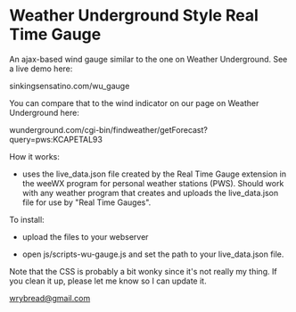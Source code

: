 # Weather Underground Style Real Time Gauge

An ajax-based wind gauge similar to the one on Weather Underground. See a live demo here:

sinkingsensatino.com/wu_gauge

You can compare that to the wind indicator on our page on Weather Underground here:

wunderground.com/cgi-bin/findweather/getForecast?query=pws:KCAPETAL93

How it works:

- uses the live_data.json file created by the Real Time Gauge extension in the weeWX program for personal weather stations (PWS). Should work with any weather program that creates and uploads the live_data.json file for use by "Real Time Gauges".

To install:

- upload the files to your webserver

- open js/scripts-wu-gauge.js and set the path to your live_data.json file.

Note that the CSS is probably a bit wonky since it's not really my thing. If you clean it up, please let me know so I can update it.

wrybread@gmail.com

